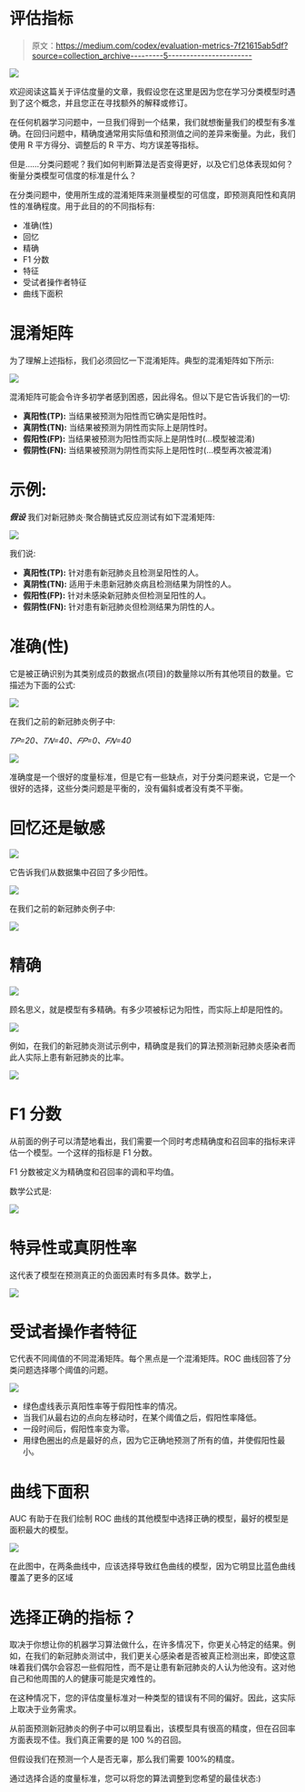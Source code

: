 # 评估指标

> 原文：<https://medium.com/codex/evaluation-metrics-7f21615ab5df?source=collection_archive---------5----------------------->

![](img/912b224e49648c31e64aac9fe7b9aa81.png)

欢迎阅读这篇关于评估度量的文章，我假设您在这里是因为您在学习分类模型时遇到了这个概念，并且您正在寻找额外的解释或修订。

在任何机器学习问题中，一旦我们得到一个结果，我们就想衡量我们的模型有多准确。在回归问题中，精确度通常用实际值和预测值之间的差异来衡量。为此，我们使用 R 平方得分、调整后的 R 平方、均方误差等指标。

但是……分类问题呢？我们如何判断算法是否变得更好，以及它们总体表现如何？衡量分类模型可信度的标准是什么？

在分类问题中，使用所生成的混淆矩阵来测量模型的可信度，即预测真阳性和真阴性的准确程度。用于此目的的不同指标有:

*   准确(性)
*   回忆
*   精确
*   F1 分数
*   特征
*   受试者操作者特征
*   曲线下面积

# 混淆矩阵

为了理解上述指标，我们必须回忆一下混淆矩阵。典型的混淆矩阵如下所示:

![](img/1dbc247423f827bf548d7f1519928f46.png)

混淆矩阵可能会令许多初学者感到困惑，因此得名。但以下是它告诉我们的一切:

*   **真阳性(TP):** 当结果被预测为阳性而它确实是阳性时。
*   **真阴性(TN):** 当结果被预测为阴性而实际上是阴性时。
*   **假阳性(FP):** 当结果被预测为阳性而实际上是阴性时(…模型被混淆)
*   **假阴性(FN):** 当结果被预测为阴性而实际上是阳性时(…模型再次被混淆)

# 示例:

***假设*** 我们对新冠肺炎·聚合酶链式反应测试有如下混淆矩阵:

![](img/e587373e5290ba330730754b82c29468.png)

我们说:

*   **真阳性(TP):** 针对患有新冠肺炎且检测呈阳性的人。
*   **真阴性(TN):** 适用于未患新冠肺炎病且检测结果为阴性的人。
*   **假阳性(FP):** 针对未感染新冠肺炎但检测呈阳性的人。
*   **假阴性(FN):** 针对患有新冠肺炎但检测结果为阴性的人。

# 准确(性)

它是被正确识别为其类别成员的数据点(项目)的数量除以所有其他项目的数量。它描述为下面的公式:

![](img/eb4240536fe4bed45c7404b068537230.png)

在我们之前的新冠肺炎例子中:

*𝑇𝑃=20、𝑇𝑁=40、𝐹𝑃=0、𝐹𝑁=40*

![](img/3007e8a5d3bd25d14c438160ee3c80da.png)

准确度是一个很好的度量标准，但是它有一些缺点，对于分类问题来说，它是一个很好的选择，这些分类问题是平衡的，没有偏斜或者没有类不平衡。

# 回忆还是敏感

![](img/061120b64f3ed3000ac73d4391940fee.png)

它告诉我们从数据集中召回了多少阳性。

![](img/316b064d54b190c7d4588d28b3c0faa3.png)

在我们之前的新冠肺炎例子中:

![](img/8ee72c45a1a38a2055b871d9f2ce0348.png)

# 精确

![](img/f46e24cf758b98a35a0f149ee18577d9.png)

顾名思义，就是模型有多精确。有多少项被标记为阳性，而实际上却是阳性的。

![](img/eebd0b56ae41f0ffb6ebb4bc78d95c26.png)

例如，在我们的新冠肺炎测试示例中，精确度是我们的算法预测新冠肺炎感染者而此人实际上患有新冠肺炎的比率。

![](img/c5ffccff37b6304ad52020ef8f43d5cd.png)

# F1 分数

从前面的例子可以清楚地看出，我们需要一个同时考虑精确度和召回率的指标来评估一个模型。一个这样的指标是 F1 分数。

F1 分数被定义为精确度和召回率的调和平均值。

数学公式是:

![](img/654024339edd035380ae2acb0eb94567.png)

# 特异性或真阴性率

这代表了模型在预测真正的负面因素时有多具体。数学上，

![](img/f56e8b4010392cd2538122b88ca6d5cb.png)

# 受试者操作者特征

它代表不同阈值的不同混淆矩阵。每个黑点是一个混淆矩阵。ROC 曲线回答了分类问题选择哪个阈值的问题。

![](img/23f6d98ccc76b72ffd865641171f26e6.png)

*   绿色虚线表示真阳性率等于假阳性率的情况。
*   当我们从最右边的点向左移动时，在某个阈值之后，假阳性率降低。
*   一段时间后，假阳性率变为零。
*   用绿色圈出的点是最好的点，因为它正确地预测了所有的值，并使假阳性最小。

# 曲线下面积

AUC 有助于在我们绘制 ROC 曲线的其他模型中选择正确的模型，最好的模型是面积最大的模型。

![](img/3f3a8217ce5e4281b2a36ad1ce519e9e.png)

在此图中，在两条曲线中，应该选择导致红色曲线的模型，因为它明显比蓝色曲线覆盖了更多的区域

# 选择正确的指标？

取决于你想让你的机器学习算法做什么，在许多情况下，你更关心特定的结果。例如，在我们的新冠肺炎测试中，我们更关心感染者是否被真正检测出来，即使这意味着我们偶尔会容忍一些假阳性，而不是让患有新冠肺炎的人认为他没有。这对他自己和他周围的人的健康可能是灾难性的。

在这种情况下，您的评估度量标准对一种类型的错误有不同的偏好。因此，这实际上取决于业务需求。

从前面预测新冠肺炎的例子中可以明显看出，该模型具有很高的精度，但在召回率方面表现不佳。我们真正需要的是 100 %的召回。

但假设我们在预测一个人是否无辜，那么我们需要 100%的精度。

通过选择合适的度量标准，您可以将您的算法调整到您希望的最佳状态:)